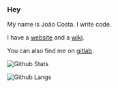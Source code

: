 ### Hey

My name is João Costa. I write code.

I have a [website](https://joaocosta.dev) and a [wiki](https://wiki.joaocosta.dev).

You can also find me on [gitlab](https://gitlab.com/JoaoCostaIFG).

![Github Stats](https://github-readme-stats.vercel.app/api?username=JoaoCostaIFG&count_private=true&show_icons=true&theme=dark)

![Github Langs](https://github-readme-stats.vercel.app/api/top-langs/?username=JoaoCostaIFG&theme=dark&hide=Jupyter%20Notebook&layout=compact)
